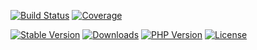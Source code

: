 [![Build Status]](https://github.com/bauhausphp/<PACKAGE>/actions)
[![Coverage]](https://coveralls.io/github/bauhausphp/<PACKAGE>?branch=main)

[![Stable Version]](https://packagist.org/packages/bauhaus/<PACKAGE>)
[![Downloads]](https://packagist.org/packages/bauhaus/<PACKAGE>)
[![PHP Version]](composer.json)
[![License]](LICENSE)

[Build Status]: https://img.shields.io/github/workflow/status/bauhausphp/<PACKAGE>/CI?style=flat-square
[Coverage]: https://img.shields.io/coveralls/github/bauhausphp/<PACKAGE>?style=flat-square
[Stable Version]: https://img.shields.io/packagist/v/bauhaus/<PACKAGE>?style=flat-square
[Downloads]: https://img.shields.io/packagist/dt/bauhaus/<PACKAGE>?style=flat-square
[PHP Version]: https://img.shields.io/packagist/php-v/bauhaus/<PACKAGE>?style=flat-square
[License]: https://img.shields.io/github/license/bauhausphp/<PACKAGE>?style=flat-square
